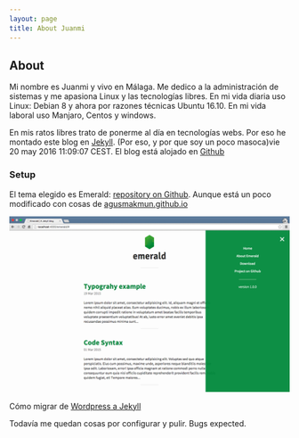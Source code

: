 ```yaml
---
layout: page
title: About Juanmi
---
```

## About
Mi nombre es Juanmi y vivo en Málaga. Me dedico a la administración de sistemas y me apasiona Linux y las tecnologías libres. En mi vida diaria uso Linux: Debian 8 y ahora por razones técnicas Ubuntu 16.10. En mi vida laboral
uso Manjaro, Centos y windows.

En mis ratos libres trato de ponerme al día en tecnologías webs. Por eso he montado este blog en [Jekyll](https://jekyllrb.com/). (Por eso, y por que soy un poco masoca)vie 20 may 2016 11:09:07 CEST.
El blog está alojado en [Github](https://github.com)

### Setup
El tema elegido es Emerald: [repository on Github](https://github.com/KingFelix/emerald/). Aunque está un poco modificado con cosas de [agusmakmun.github.io](https://github.com/agusmakmun/agusmakmun.github.io)

![Emerald](img/Emerald01.png "Emerald")

Cómo migrar de [Wordpress a Jekyll](http://www.girliemac.com/blog/2013/12/27/wordpress-to-jekyll/)

Todavía me quedan cosas por configurar y pulir. Bugs expected.
